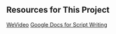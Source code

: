 ## Resources for This Project

[WeVideo](https://www.wevideo.com)
[Google Docs for Script Writing]()